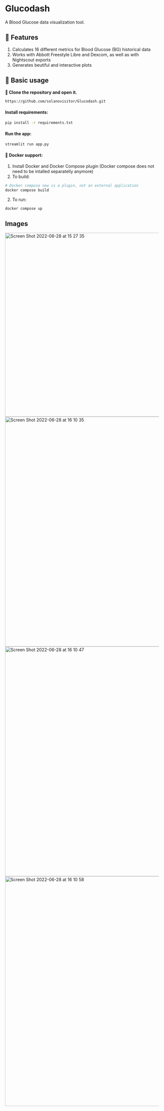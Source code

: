 # Glucodash
A Blood Glucose data visualization tool.



## :brain: Features
1. Calculates 16 different metrics for Blood Glucose (BG) historical data
2. Works with Abbott Freestyle Libre and Dexcom, as well as with Nightscout exports
3. Generates beutiful and interactive plots



## :mage: Basic usage
**:file_folder: Clone the repository and open it.**
```bash
https://github.com/solanovisitor/Glucodash.git
```
#### Install requirements:
```bash
pip install -r requirements.txt
```
#### Run the app:
```bash
streamlit run app.py
```

#### :whale: Docker support: 
1. Install Docker and Docker Compose plugin (Docker compose does not need to be intalled separatelly anymore)
2. To build:
```bash
# Docker compose now is a plugin, not an external application
docker compose build
```
2. To run:
```bash
docker compose up
```

## Images
<img width="600" alt="Screen Shot 2022-06-28 at 15 27 35" src="https://user-images.githubusercontent.com/60658814/176256423-9f486880-499f-483b-aa1f-750053296733.png">
<img width="750" alt="Screen Shot 2022-06-28 at 16 10 35" src="https://user-images.githubusercontent.com/60658814/176265102-f46fbba2-36ef-4f40-9332-ee0cebf2d860.png">
<img width="750" alt="Screen Shot 2022-06-28 at 16 10 47" src="https://user-images.githubusercontent.com/60658814/176265466-e56c8afa-6cc7-40ac-8546-3311a2db6fcd.png">
<img width="750" alt="Screen Shot 2022-06-28 at 16 10 58" src="https://user-images.githubusercontent.com/60658814/176265527-b0518c48-756c-4c45-9229-8b413af89b7b.png">
